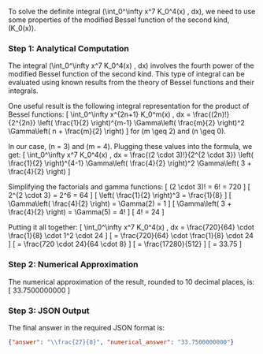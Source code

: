 To solve the definite integral \(\int_0^\infty x^7 K_0^4(x) \, dx\), we need to use some properties of the modified Bessel function of the second kind, \(K_0(x)\).

### Step 1: Analytical Computation

The integral \(\int_0^\infty x^7 K_0^4(x) \, dx\) involves the fourth power of the modified Bessel function of the second kind. This type of integral can be evaluated using known results from the theory of Bessel functions and their integrals.

One useful result is the following integral representation for the product of Bessel functions:
\[
\int_0^\infty x^{2n+1} K_0^m(x) \, dx = \frac{(2n)!}{2^{2n}} \left( \frac{1}{2} \right)^{m-1} \Gamma\left( \frac{m}{2} \right)^2 \Gamma\left( n + \frac{m}{2} \right)
\]
for \(m \geq 2\) and \(n \geq 0\).

In our case, \(n = 3\) and \(m = 4\). Plugging these values into the formula, we get:
\[
\int_0^\infty x^7 K_0^4(x) \, dx = \frac{(2 \cdot 3)!}{2^{2 \cdot 3}} \left( \frac{1}{2} \right)^{4-1} \Gamma\left( \frac{4}{2} \right)^2 \Gamma\left( 3 + \frac{4}{2} \right)
\]

Simplifying the factorials and gamma functions:
\[
(2 \cdot 3)! = 6! = 720
\]
\[
2^{2 \cdot 3} = 2^6 = 64
\]
\[
\left( \frac{1}{2} \right)^3 = \frac{1}{8}
\]
\[
\Gamma\left( \frac{4}{2} \right) = \Gamma(2) = 1
\]
\[
\Gamma\left( 3 + \frac{4}{2} \right) = \Gamma(5) = 4!
\]
\[
4! = 24
\]

Putting it all together:
\[
\int_0^\infty x^7 K_0^4(x) \, dx = \frac{720}{64} \cdot \frac{1}{8} \cdot 1^2 \cdot 24
\]
\[
= \frac{720}{64} \cdot \frac{1}{8} \cdot 24
\]
\[
= \frac{720 \cdot 24}{64 \cdot 8}
\]
\[
= \frac{17280}{512}
\]
\[
= 33.75
\]

### Step 2: Numerical Approximation

The numerical approximation of the result, rounded to 10 decimal places, is:
\[
33.7500000000
\]

### Step 3: JSON Output

The final answer in the required JSON format is:
```json
{"answer": "\\frac{27}{8}", "numerical_answer": "33.7500000000"}
```